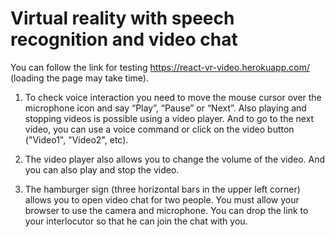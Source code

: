 # Virtual reality with speech recognition and video chat

You can follow the link for testing https://react-vr-video.herokuapp.com/ (loading the page may take time).

1. To check voice interaction you need to move the mouse cursor over the microphone icon and say “Play”, “Pause” or “Next”. Also playing and stopping videos is possible using a video player. And to go to the next video, you can use a voice command or click on the video button ("Video1", "Video2", etc).

2. The video player also allows you to change the volume of the video. And you can also play and stop the video.

3. The hamburger sign (three horizontal bars in the upper left corner) allows you to open video chat for two people. You must allow your browser to use the camera and microphone. You can drop the link to your interlocutor so that he can join the chat with you.
